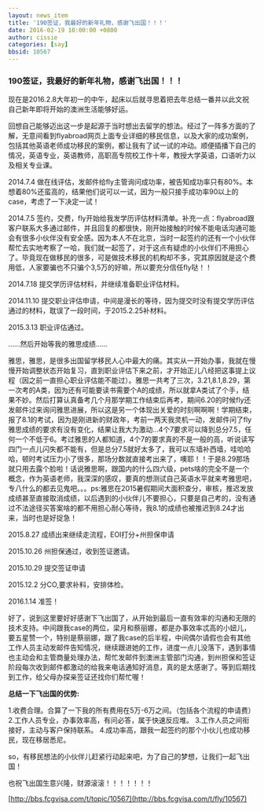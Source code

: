 ```yaml
---
layout: news_item
title: '190签证，我最好的新年礼物，感谢飞出国！！！'
date: 2016-02-19 10:00:00 +0800
author: cissie
categories: [say]
bbsid: 10567
---
```


### 190签证，我最好的新年礼物，感谢飞出国！！！

现在是2016.2.8大年初一的中午，起床以后就寻思着把去年总结一番并以此文祝自己新年即将开始的澳洲生活能够好运。

回想自己能够迈出这一步是起源于当时想出去留学的想法。经过了一阵多方面的了解，无意间看到flyabroad网页上面专业详细的移民信息，以及大家的成功案例，包括其他英语老师成功移民的案例，都让我有了试一试的冲动。顺便插播下自己的情况，英语专业，英语教师，高职高专院校工作十年，教授大学英语，口语听力以及相关专业课。

2014.7.4  做在线评估，发邮件给fly主管询问成功率，被告知成功率只有80%。本想着80%还蛮高的，结果他们说可以一试，因为一般只接手成功率90以上的case，考虑了一下决定一试！

2014.7.5  签约，交费，fly开始给我发学历评估材料清单。补充一点：flyabroad跟客户联系大多通过邮件，并且回复的都很快，刚开始接触的时候不能电话沟通可能会有很多小伙伴没有安全感。因为本人不在北京，当时一起签约的还有一个小伙伴帮忙去实地考察了一哈，我们就一起签了，对于这点有疑虑的小伙伴们不用担心了。毕竟现在做移民的很多，可是做技术移民的机构却不多，究其原因就是这个费用低，人家要骗也不只骗个3,5万的好嘛，所以要充分信任fly哒！！

2014.7.18  提交学历评估材料，并继续准备职业评估材料。

2014.11.10 提交职业评估申请，中间是漫长的等待，因为提交时没有提交学历评估通过的材料，耽误了一段时间，于2015.2.25补材料。

2015.3.13  职业评估通过。

……然后开始等我的雅思成绩……

雅思，雅思，是很多出国留学移民人心中最大的痛。其实从一开始办事，我就在慢慢开始调整状态开始复习，直到职业评估下来之前，才开始正儿八经把这事提上议程（因之前一直担心职业评估能不能过）。雅思一共考了三次，3.21,8.1,8.29，第一次考的A类，因为还有可能要读书需要个A的成绩，所以就拿A类试了个手，结果不妙。然后打算认真备考几个月那学期工作结束后再考，期间6.20的时候fly还发邮件过来询问雅思进展，所以这是另一个体现出关爱的时刻啊啊啊！学期结束，报了8.1的考试，因为是刚进新的财政年，考前一两天我灵机一动，发邮件问了fly雅思成绩的要求有没有变化，结果让我大为激动…4个7要求可以降到总分7.5，任何一个不低于6。考过雅思的人都知道，4个7的要求真的不是一般的高，听说读写四门一点儿闪失都不能有，但是总分7.5就好太多了，我可以东墙补西墙，哇哈哈哈，顿时考试压力小了很多，那场分数就直接考出来了，噢耶！！于是8.29那场就只用去露个脸啦！话说雅思啊，跟国内的什么四六级，pets啥的完全不是一个概念，作为英语老师，我深深的感叹，要真的想测试自己英语水平就来考雅思吧，专八什么的都去见鬼吧。。。ps:雅思在2015暑假期间大面积查分，审核，推迟发放成绩甚至直接取消成绩，以后遇到的小伙伴儿不要担心，只要是自己考的，没有通过不法途径买答案啥的都不用担心耐心等待，我8.1的成绩也被推迟到8.24才出来，当时也是好捉急！

2015.8.27  成绩出来继续走流程，EOI打分+州担保申请

2015.10.26 州担保通过，收到签证邀请。

2015.10.29 提交签证申请

2015.12.2  分CO,要求补料，安排体检。

2016.1.14  准签！

好了，说到这里要好好感谢下飞出国了，从开始到最后一直有效率的沟通和无限的技术支持。中间跟我case的两位，梁月和蔡丽娜，都是办事效率忒高的小妞儿，要五星赞一个，特别是蔡丽娜，跟了我case的后半程，中间偶尔请假也会有其他工作人员主动发邮件告知情况，继续跟进她的工作，进度一点儿没落下，遇到事情也主动会和主管商量处理办法，帮忙发邮件到澳洲主管部门沟通，到州担保和签证阶段每次收到邮件都激动的给我来电话通知好消息，真的是太感谢了。等到后期找到工作，给父母办探亲签证还找你们帮忙喔！

**总结一下飞出国的优势:**

1.收费合理。合算了一下我的所有费用在5万-6万之间。（包括各个流程的申请费）
2.工作人员专业，办事效率高，有问必答，属于快速反应堆。
3.工作人员之间衔接好，主动与客户保持联系。
4.成功率高，跟我一起签约的那个小伙儿也成功移民，现在移居悉尼。

so，有移民想法的小伙伴儿赶紧行动起来吧，为了自己的梦想，让我们一起飞出国！

也祝飞出国生意兴隆，财源滚滚！！！！！！！

[http://bbs.fcgvisa.com/t/topic/10567](http://bbs.fcgvisa.com/t/fly/10567)
